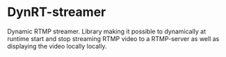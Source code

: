 # DynRT-streamer
Dynamic RTMP streamer. Library making it possible to dynamically at runtime start and stop streaming RTMP video to  a RTMP-server as well as displaying the video locally locally.
